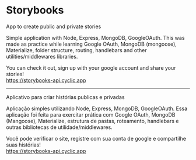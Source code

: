 # Storybooks
App to create public and private stories

Simple application with Node, Express, MongoDB, GoogleOAuth. This was made as practice while learning Google OAuth, MongoDB (mongoose), Materialize, folder structure, routing, handlebars and other utilities/middlewares libraries.

You can check it out, sign up with your google account and share your stories!<br>
https://storybooks-api.cyclic.app

---------------------------------------------------------------------------------------------------------------------------------------------------------------

Aplicativo para criar histórias publicas e privadas

Aplicação simples utilizando Node, Express, MongoDB, GoogleOAuth. Essa aplicação foi feita para exercitar prática com Google OAuth, MongoDB (Mangoose), Materialize, estrutura de pastas, roteamento, handlebars e outras bibliotecas de utilidade/middlewares.

Você pode verificar o site, registre com sua conta de google e compartilhe suas histórias!<br>
https://storybooks-api.cyclic.app
